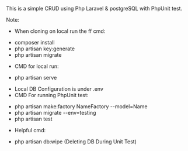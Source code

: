 This is a simple CRUD using Php Laravel & postgreSQL with PhpUnit test.

Note:

- When cloning on local run the ff cmd:
* composer install
* php artisan key:generate
* php artisan migrate

- CMD for local run:
* php artisan serve

- Local DB Configuration is under .env
- CMD For running PhpUnit test:
* php artisan make:factory NameFactory --model=Name
* php artisan migrate --env=testing
* php artisan test

- Helpful cmd:
* php artisan db:wipe (Deleting DB During Unit Test)
